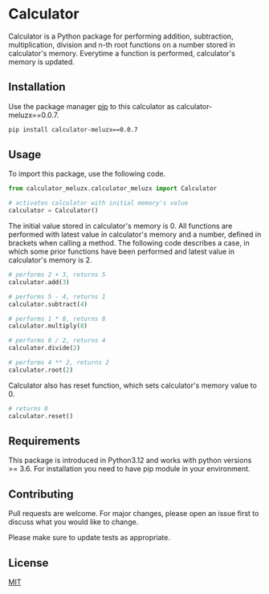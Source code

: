 # Calculator

Calculator is a Python package for performing addition, subtraction, multiplication, 
division and n-th root functions on a number stored in calculator's memory. Everytime a 
function is performed, calculator's memory is updated.

## Installation

Use the package manager [pip](https://pip.pypa.io/en/stable/) to this calculator as calculator-meluzx==0.0.7.
```bash
pip install calculator-meluzx==0.0.7
```
## Usage

To import this package, use the following code.
```python
from calculator_meluzx.calculator_meluzx import Calculator

# activates calculator with initial memory's value 
calculator = Calculator()
```
The initial value stored in calculator's memory is 0. All functions are performed with 
latest value in calculator's memory and a number, defined in brackets when calling a 
method. The following code describes a case, in which some prior functions have been 
performed and latest value in calculator's memory is 2.
```python
# performs 2 + 3, returns 5
calculator.add(3)

# performs 5 - 4, returns 1
calculator.subtract(4)

# performs 1 * 8, returns 8
calculator.multiply(8)

# performs 8 / 2, returns 4
calculator.divide(2)

# performs 4 ** 2, returns 2
calculator.root(2)
```
Calculator also has reset function, which sets calculator's memory value to 0.
```python
# returns 0
calculator.reset()
```

## Requirements
This package is introduced in Python3.12 and works with python versions >= 3.6. For 
installation you need to have pip module in your environment.

## Contributing

Pull requests are welcome. For major changes, please open an issue first to discuss 
what you would like to change.

Please make sure to update tests as appropriate.

## License

[MIT](https://choosealicense.com/licenses/mit/)